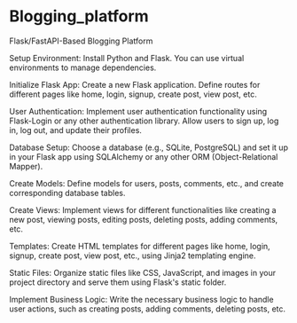# Blogging_platform
 Flask/FastAPI-Based Blogging Platform

Setup Environment: Install Python and Flask. You can use virtual environments to manage dependencies.

Initialize Flask App: Create a new Flask application. Define routes for different pages like home, login, signup, create post, view post, etc.

User Authentication: Implement user authentication functionality using Flask-Login or any other authentication library. Allow users to sign up, log in, log out, and update their profiles.

Database Setup: Choose a database (e.g., SQLite, PostgreSQL) and set it up in your Flask app using SQLAlchemy or any other ORM (Object-Relational Mapper).

Create Models: Define models for users, posts, comments, etc., and create corresponding database tables.

Create Views: Implement views for different functionalities like creating a new post, viewing posts, editing posts, deleting posts, adding comments, etc.

Templates: Create HTML templates for different pages like home, login, signup, create post, view post, etc., using Jinja2 templating engine.

Static Files: Organize static files like CSS, JavaScript, and images in your project directory and serve them using Flask's static folder.

Implement Business Logic: Write the necessary business logic to handle user actions, such as creating posts, adding comments, deleting posts, etc.
